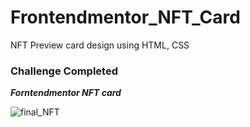 # Frontendmentor_NFT_Card
 NFT Preview card design using HTML, CSS
 
 ### Challenge Completed
**_Forntendmentor NFT card_** 

![final_NFT](https://user-images.githubusercontent.com/92816807/147090335-97626153-6e13-4b61-9102-209eb9f6f4bd.JPG)

